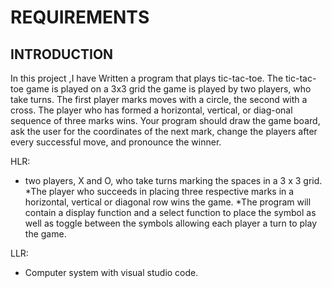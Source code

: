 # REQUIREMENTS
## INTRODUCTION
  In this project ,I have Written a program that plays tic-tac-toe. The tic-tac-toe game is played on a 3x3 grid the game is played by two players, who take turns. The first player marks moves with a circle, the second with a cross. The player who has formed a horizontal, vertical, or diag-onal sequence of three marks wins. Your program should draw the game board, ask the user for the coordinates of the next mark, change the players after every successful move, and pronounce the winner.

HLR:
* two players, X and O, who take turns marking the spaces in a 3 x 3 grid.
*The player who succeeds in placing three respective marks in a horizontal, vertical or diagonal row wins the game.
*The program will contain a display function and a select function to place the symbol as well as toggle between the symbols allowing each player a turn to play the game.

LLR:
* Computer system with visual studio code.

